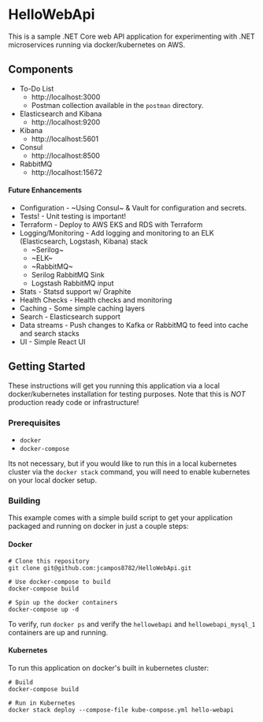 # HelloWebApi

This is a sample .NET Core web API application for experimenting with .NET microservices
running via docker/kubernetes on AWS.

## Components
* To-Do List
  * http://localhost:3000
  * Postman collection available in the `postman` directory.
* Elasticsearch and Kibana
  * http://localhost:9200
* Kibana
  * http://localhost:5601
* Consul
  * http://localhost:8500
* RabbitMQ
  * http://localhost:15672


#### Future Enhancements

* Configuration - ~Using Consul~ & Vault for configuration and secrets.
* Tests! - Unit testing is important!
* Terraform - Deploy to AWS EKS and RDS with Terraform
* Logging/Monitoring - Add logging and monitoring to an ELK (Elasticsearch, Logstash, Kibana) stack
  * ~Serilog~
  * ~ELK~
  * ~RabbitMQ~
  * Serilog RabbitMQ Sink
  * Logstash RabbitMQ input
* Stats - Statsd support w/ Graphite
* Health Checks - Health checks and monitoring
* Caching - Some simple caching layers
* Search - Elasticsearch support
* Data streams - Push changes to Kafka or RabbitMQ to feed into cache and search stacks
* UI - Simple React UI

## Getting Started

These instructions will get you running this application via a local docker/kubernetes installation
for testing purposes. Note that this is *NOT* production ready code or infrastructure!

### Prerequisites

* `docker`
* `docker-compose`

Its not necessary, but if you would like to run this in a local kubernetes cluster via the
`docker stack` command, you will need to enable kubernetes on your local docker setup.

### Building

This example comes with a simple build script to get your application packaged and running on
docker in just a couple steps:

#### Docker
```
# Clone this repository
git clone git@github.com:jcampos8782/HelloWebApi.git

# Use docker-compose to build
docker-compose build

# Spin up the docker containers
docker-compose up -d
```

To verify, run `docker ps` and verify the `hellowebapi` and `hellowebapi_mysql_1` containers are up and running.

#### Kubernetes

To run this application on docker's built in kubernetes cluster:

```
# Build
docker-compose build

# Run in Kubernetes
docker stack deploy --compose-file kube-compose.yml hello-webapi
